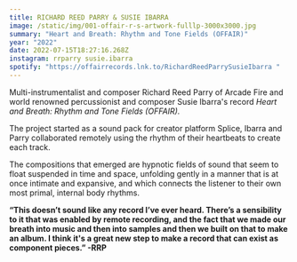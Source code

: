 ```yaml
---
title: RICHARD REED PARRY & SUSIE IBARRA
image: /static/img/001-offair-r-s-artwork-fulllp-3000x3000.jpg
summary: "Heart and Breath: Rhythm and Tone Fields (OFFAIR)"
year: "2022"
date: 2022-07-15T18:27:16.268Z
instagram: rrparry susie.ibarra
spotify: "https://offairrecords.lnk.to/RichardReedParrySusieIbarra "
---
```

Multi-instrumentalist and composer Richard Reed Parry of Arcade Fire and world renowned percussionist and composer Susie Ibarra's record *Heart and Breath: Rhythm and Tone Fields (OFFAIR).*

The project started as a sound pack for creator platform Splice, Ibarra and Parry collaborated remotely using the rhythm of their heartbeats to create each track.

The compositions that emerged are hypnotic fields of sound that seem to float suspended in time and space, unfolding gently in a manner that is at once intimate and expansive, and which connects the listener to their own most primal, internal body rhythms. 

**“This doesn’t sound like any record I’ve ever heard. There’s a sensibility to it that was enabled by remote recording, and the fact that we made our breath into music and then into samples and then we built on that to make an album. I think it's a great new step to make a record that can exist as component pieces.” -RRP**
